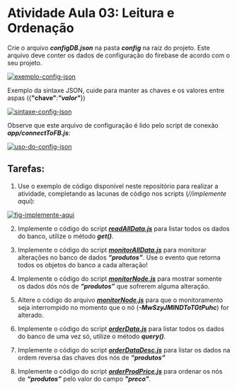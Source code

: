
# Atividade Aula 03: Leitura e Ordenação

Crie o arquivo **_configDB.json_** na pasta ***config*** na raiz do projeto. Este arquivo deve conter os dados de configuração do firebase de acordo com o seu projeto.

[![exemplo-config-json](https://i.ibb.co/FDJqByk/image.png)](https://ibb.co/tJcPbvw)

Exemplo da sintaxe JSON, cuide para manter as chaves e os valores entre aspas ({**"chave"**:***"valor"***})

[![sintaxe-config-json](https://i.ibb.co/18KjhyY/image.png)](https://ibb.co/18KjhyY)

Observe que este arquivo de configuração é lido pelo script de conexão ***app/connectToFB.js***:

[![uso-do-config-json](https://i.ibb.co/37f0Pkh/image.png)](https://github.com/g1ll/exemplo_atividade_aula03/blob/main/app/connetToFB.js)


## Tarefas:


1. Use o exemplo de código disponível neste repositório para realizar a atividade, completando as lacunas de código nos scripts (*//implemente aqui*):

[![fig-implemente-aqui](https://i.ibb.co/QPt45nf/image.png)](https://github.com/g1ll/exemplo_atividade_aula03/blob/main/app/readAllData.js)


2. Implemente o código do script ***[readAllData.js](https://github.com/g1ll/exemplo_atividade_aula03/blob/main/app/readAllData.js)*** para listar todos os dados do banco, utilize o método ***get()***.

3. Implemente o código do script ***[monitorAllData.js](https://github.com/g1ll/exemplo_atividade_aula03/blob/main/app/monitorAllData.js)*** para monitorar alterações no banco de dados ***“produtos”***. Use o evento que retorna todos os objetos do banco a cada alteração!

4.  Implemente o código do script ***[monitorNode.js](https://github.com/g1ll/exemplo_atividade_aula03/blob/main/app/monitorNode.js)*** para mostrar somente os dados dós nós de ***“produtos”*** que sofrerem alguma alteração.

5. Altere o código do arquivo ***[monitorNode.js](https://github.com/g1ll/exemplo_atividade_aula03/blob/main/app/monitorNode.js)*** para que o monitoramento seja interrompido no momento que o nó  (***-MwSzyJMlNDToTGtPuhc***) for alterado.
 
6. Implemente o código do script ***[orderData.js](https://github.com/g1ll/exemplo_atividade_aula03/blob/main/app/orderData.js)*** para listar todos os dados do banco de uma vez só, utilize o método ***query()***.

7. Implemente o código do script ***[orderDataDesc.js](https://github.com/g1ll/exemplo_atividade_aula03/blob/main/app/orderDataDesc.js)*** para listar os dados na ordem reversa das chaves dos nós de ***“produtos”***

8. Implemente o código do script ***[orderProdPrice.js](https://github.com/g1ll/exemplo_atividade_aula03/blob/main/app/orderProdPrice.js)*** para ordenar os nós de ***“produtos”*** pelo valor do campo ***"preco"***.





